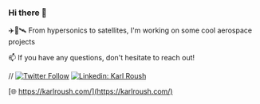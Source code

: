 ### Hi there 👋
✈️🚀🛰️ From hypersonics to satellites, I'm working on some cool aerospace projects

<!-- 
<img src="https://github-readme-stats.vercel.app/api?username=karlroush&&show_icons=true&theme=radical&bg_color=30,0d0d0d,191919&title_color=fff&text_color=fff&icon_color=79ff97">
-->


📫 If you have any questions, don't hesitate to reach out!

//
[![Twitter Follow](https://img.shields.io/twitter/follow/Karl_Roush?label=Follow)](https://twitter.com/Karl_Roush)
[![Linkedin: Karl Roush](https://img.shields.io/badge/-Karl%20Roush-blue?style=flat-square&logo=Linkedin&logoColor=white&link=https://www.linkedin.com/in/karl-roush/)](https://www.linkedin.com/in/karl-roush/)

[🌐 https://karlroush.com/](https://karlroush.com/)

<!--![Profile views](https://gpvc.arturio.dev/karlroush)-->

<!--
**karlroush/karlroush** is a ✨ _special_ ✨ repository because its `README.md` (this file) appears on your GitHub profile.

Here are some ideas to get you started:

- 🔭 I’m currently working on ...
- 🌱 I’m currently learning ...
- 👯 I’m looking to collaborate on ...
- 🤔 I’m looking for help with ...
- 💬 Ask me about ...
- 📫 How to reach me: ...
- 😄 Pronouns: ...
- ⚡ Fun fact: ...
-->
